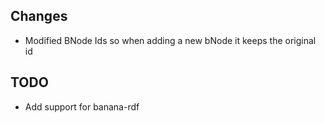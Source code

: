 Changes
-------

-   Modified BNode Ids so when adding a new bNode it keeps the original id  

TODO
----

-   Add support for banana-rdf

 


